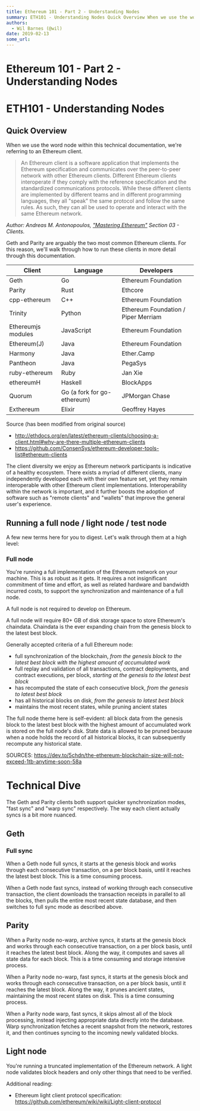 ```yaml
---
title: Ethereum 101 - Part 2 - Understanding Nodes
summary: ETH101 - Understanding Nodes Quick Overview When we use the word node within this technical documentation, were referring to an Ethereum client. An Ethereum client is a software application that implements the Ethereum specification and communicates over the peer-to-peer network with other Ethereum clients. Different Ethereum clients interoperate if they comply with the reference specification and the standardized communications protocols. While these different clients are implemented by differe
authors:
  - Wil Barnes (@wil)
date: 2019-02-13
some_url: 
---
```


# Ethereum 101 - Part 2 - Understanding Nodes

# ETH101 - Understanding Nodes
## Quick Overview

When we use the word node within this technical documentation, we're referring to an Ethereum client. 

> An Ethereum client is a software application that implements the Ethereum specification and communicates over the peer-to-peer network with other Ethereum clients. Different Ethereum clients interoperate if they comply with the reference specification and the standardized communications protocols. While these different clients are implemented by different teams and in different programming languages, they all "speak" the same protocol and follow the same rules. As such, they can all be used to operate and interact with the same Ethereum network.

*Author: Andreas M. Antonopoulos, ["Mastering Ethereum"](https://github.com/ethereumbook/ethereumbook) Section 03 - Clients.*


Geth and Parity are arguably the two most common Ethereum clients. For this reason, we'll walk through how to run these clients in more detail through this documentation. 

| Client  | Language   |  Developers |
|---|---|---|
|  Geth | Go   | Ethereum Foundation  |
| Parity  | Rust   | Ethcore  |
|cpp-ethereum | C++ | Ethereum Foundation |
| Trinity | Python | Ethereum Foundation / Piper Merriam |
| Ethereumjs modules | JavaScript | Ethereum Foundation |
| Ethereum(J) | Java | Ethereum Foundation |
| Harmony | Java | Ether.Camp |
| Pantheon | Java | PegaSys |
| ruby-ethereum | Ruby | Jan Xie |
| ethereumH | Haskell | BlockApps |
| Quorum | Go (a fork for go-ethereum) | JPMorgan Chase |
| Exthereum | Elixir | Geoffrey Hayes |

Source (has been modified from original source)
* http://ethdocs.org/en/latest/ethereum-clients/choosing-a-client.html#why-are-there-multiple-ethereum-clients 
* https://github.com/ConsenSys/ethereum-developer-tools-list#ethereum-clients

The client diversity we enjoy as Ethereum network participants is indicative of a healthy ecosystem. There exists a myriad of different clients, many independently developed each with their own feature set, yet they remain interoperable with other Ethereum client implementations. Interoperability within the network is important, and it further boosts the adoption of software such as "remote clients" and "wallets" that improve the general user's experience. 


## Running a full node / light node / test node

A few new terms here for you to digest. Let's walk through them at a high level: 

### Full node 

You're running a full implementation of the Ethereum network on your machine. This is as robust as it gets. It requires a not insignificant commitment of time and effort, as well as related hardware and bandwidth incurred costs, to support the synchronization and maintenance of a full node. 

A full node is not required to develop on Ethereum.

A full node will require 80+ GB of disk storage space to store Ethereum's chaindata. Chaindata is the ever expanding chain from the genesis block to the latest best block. 

Generally accepted criteria of a full Ethereum node: 
* full synchronization of the blockchain, *from the genesis block to the latest best block with the highest amount of accumulated work* 
* full replay and validation of all transactions, contract deployments, and contract executions, per block, *starting at the genesis to the latest best block*
* has recomputed the state of each consecutive block, *from the genesis to latest best block*
* has all historical blocks on disk, *from the genesis to latest best block*
* maintains the most recent states, while pruning ancient states

The full node theme here is self-evident: all block data from the genesis block to the latest best block with the highest amount of accumulated work is stored on the full node's disk. State data is allowed to be pruned because when a node holds the record of all historical blocks, it can subsequently recompute any historical state. 

SOURCES: https://dev.to/5chdn/the-ethereum-blockchain-size-will-not-exceed-1tb-anytime-soon-58a

# Technical Dive 

The Geth and Parity clients both support quicker synchronization modes, "fast sync" and "warp sync" respectively. The way each client actually syncs is a bit more nuanced. 

## Geth
### Full sync
When a Geth node full syncs, it starts at the genesis block and works through each consecutive transaction, on a per block basis, until it reaches the latest best block. This is a time consuming process. 



When a Geth node fast syncs, instead of working through each consecutive transaction, the client downloads the transaction receipts in parallel to all the blocks, then pulls the entire most recent state database, and then switches to full sync mode as described above. 

## Parity
When a Parity node no-warp, archive syncs, it starts at the genesis block and works through each consecutive transaction, on a per block basis, until it reaches the latest best block. Along the way, it computes and saves all state data for each block. This is a time consuming and storage intensive process. 

When a Parity node no-warp, fast syncs, it starts at the genesis block and works through each consecutive transaction, on a per block basis, until it reaches the latest block. Along the way, it prunes ancient states, maintaining the most recent states on disk. This is a time consuming process. 

When a Parity node warp, fast syncs, it skips almost all of the block processing, instead injecting appropriate data directly into the database. Warp synchronization fetches a recent snapshot from the network, restores it, and then continues syncing to the incoming newly validated blocks. 

## Light node 

You're running a truncated implementation of the Ethereum network. A light node validates block headers and only other things that need to be verified. 

Additional reading: 
* Ethereum light client protocol specification: https://github.com/ethereum/wiki/wiki/Light-client-protocol

